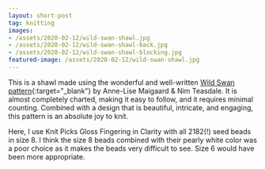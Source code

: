 ```yaml
---
layout: short-post
tag: knitting
images:
- /assets/2020-02-12/wild-swan-shawl.jpg
- /assets/2020-02-12/wild-swan-shawl-back.jpg
- /assets/2020-02-12/wild-swan-shawl-blocking.jpg
featured-image: /assets/2020-02-12/wild-swan-shawl.jpg
---
```

This is a shawl made using the wonderful and well-written [Wild Swan pattern](https://www.ravelry.com/patterns/library/wild-swan){:target="_blank"} by Anne-Lise Maigaard & Nim Teasdale. It is almost completely charted, making it easy to follow, and it requires minimal counting. Combined with a design that is beautiful, intricate, and engaging, this pattern is an absolute joy to knit. 

Here, I use Knit Picks Gloss Fingering in Clarity with all 2182(!) seed beads in size 8. I think the size 8 beads combined with their pearly white color was a poor choice as it makes the beads very difficult to see. Size 6 would have been more appropriate.